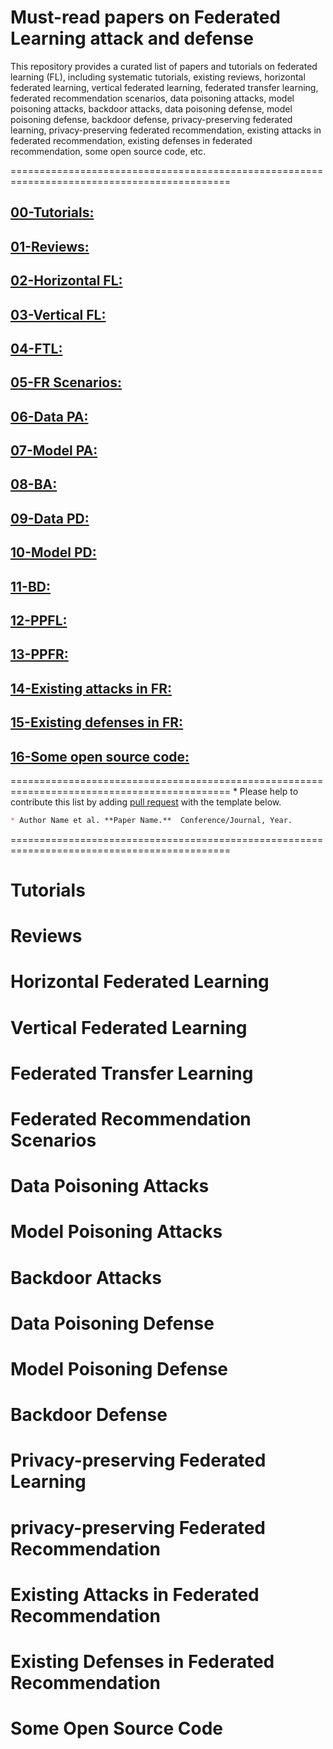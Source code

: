 # Must-read papers on Federated Learning attack and defense  
This repository provides a curated list of papers and tutorials on federated learning (FL), including systematic tutorials, existing reviews, horizontal federated learning, vertical federated learning, federated transfer learning, federated recommendation scenarios, data poisoning attacks, model poisoning attacks, backdoor attacks, data poisoning defense, model poisoning defense, backdoor defense, privacy-preserving federated learning, privacy-preserving federated recommendation, existing attacks in federated recommendation, existing defenses in federated recommendation, some open source code, etc.  

============================================================================================
## [00-Tutorials:](#Tutorials)
## [01-Reviews:](#Reviews)
## [02-Horizontal FL:](#Horizontal-Federated-Learning)
## [03-Vertical FL:](#Vertical-Federated-Learning)
## [04-FTL:](link-to-FTL)
## [05-FR Scenarios:](link-to-FR-Scenarios)
## [06-Data PA:](link-to-Data-PA)
## [07-Model PA:](link-to-Model-PA)
## [08-BA:](link-to-BA)
## [09-Data PD:](link-to-Data-PD)
## [10-Model PD:](link-to-Model-PD)
## [11-BD:](link-to-BD)
## [12-PPFL:](link-to-PPFL)
## [13-PPFR:](link-to-PPFR)
## [14-Existing attacks in FR:](link-to-Existing-attacks-in-FR)
## [15-Existing defenses in FR:](link-to-Existing-defenses-in-FR)
## [16-Some open source code:](link-to-Some-open-source-code)

============================================================================================
\* Please help to contribute this list by adding [pull request](https://github.com/CPZXJ/FLpaper/pulls) with the template below.
```markdown
* Author Name et al. **Paper Name.**  Conference/Journal, Year.
```
============================================================================================

# Tutorials
# Reviews
# Horizontal Federated Learning
# Vertical Federated Learning
# Federated Transfer Learning
# Federated Recommendation Scenarios
# Data Poisoning Attacks
# Model Poisoning Attacks
# Backdoor Attacks
# Data Poisoning Defense
# Model Poisoning Defense
# Backdoor Defense
# Privacy-preserving Federated Learning
# privacy-preserving Federated Recommendation
# Existing Attacks in Federated Recommendation
# Existing Defenses in Federated Recommendation
# Some Open Source Code

